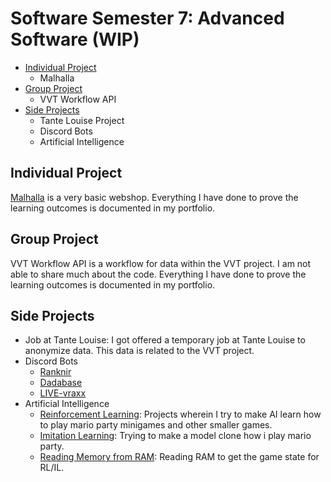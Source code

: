 # Software Semester 7: Advanced Software (WIP)
- [Individual Project](#individual-project)
  - Malhalla
- [Group Project](#group-project)
  - VVT Workflow API 
- [Side Projects](#side-projects)
  - Tante Louise Project
  - Discord Bots
  - Artificial Intelligence 

## Individual Project
[Malhalla](https://github.com/Mallhalla) is a very basic webshop. Everything I have done to prove the learning outcomes is documented in my portfolio.

## Group Project
VVT Workflow API is a workflow for data within the VVT project. I am not able to share much about the code. Everything I have done to prove the learning outcomes is documented in my portfolio.

## Side Projects
- Job at Tante Louise: I got offered a temporary job at Tante Louise to anonymize data. This data is related to the VVT project.
- Discord Bots
  - [Ranknir](https://github.com/CrossyChainsaw/Ranknir)
  - [Dadabase](https://github.com/CrossyChainsaw/Dadabase)
  - [LIVE-vraxx](https://github.com/CrossyChainsaw/LIVE-vraxx)
- Artificial Intelligence
  - [Reinforcement Learning](https://github.com/School-Semester-Summaries/software-semester-7-v2/tree/main/side%20projects/Reinforcement%20Learning): Projects wherein I try to make AI learn how to play mario party minigames and other smaller games.
  - [Imitation Learning](https://github.com/School-Semester-Summaries/software-semester-7-v2/tree/main/side%20projects/Imitation%20Learning): Trying to make a model clone how i play mario party.
  - [Reading Memory from RAM](): Reading RAM to get the game state for RL/IL.

